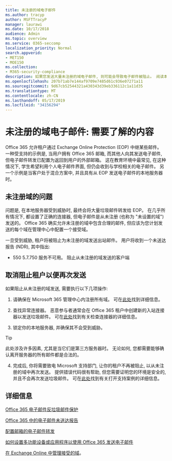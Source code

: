 ```yaml
---
title: 未注册的域电子邮件
ms.author: tracyp
author: MSFTTracyP
manager: laurawi
ms.date: 10/17/2018
audience: Admin
ms.topic: overview
ms.service: O365-seccomp
localization_priority: Normal
search.appverid:
- MET150
- MOE150
ms.collection:
- M365-security-compliance
description: 如果您发送大量未注册的域电子邮件, 则可能会导致电子邮件被阻止。 阅读本文以了解详细信息。
ms.openlocfilehash: 207b71ab7e144af9709e7485d61c936e07271a11
ms.sourcegitcommit: 9d67cb52544321a430343d39eb336112c1a11d35
ms.translationtype: MT
ms.contentlocale: zh-CN
ms.lasthandoff: 05/17/2019
ms.locfileid: "34156294"
---
```

# <a name="unregistered-domain-email-what-you-need-to-know"></a>未注册的域电子邮件: 需要了解的内容

Office 365 允许租户通过 Exchange Online Protection (EOP) 中继某些邮件。 一种受支持的示例是, 当用户拥有 Office 365 邮箱, 而其他人向其发送电子邮件, 但电子邮件转发已配置为返回到用户的外部邮箱。 这在教育环境中最常见, 在这种情况下, 学生希望利用个人电子邮件界面, 但仍会收到与学校相关的电子邮件。 另一个示例是当客户处于混合方案中, 并且具有从 EOP 发送电子邮件的本地服务器时。

## <a name="problems-with-unregistered-domains"></a>未注册域的问题

问题是, 在本地服务器受到威胁时, 最终会将大量垃圾邮件转发给 EOP。 在几乎所有情况下, 都设置了正确的连接器, 但电子邮件是从未注册 (也称为 "未设置的域") 发送的。 Office 365 确实允许未注册的域中包含合理的邮件, 但应该为您计划发送的每个域在管理中心中配置一个接受域。

一旦受到威胁, 租户将被阻止为未注册的域发送出站邮件。 用户将收到一个未送达报告 (NDR), 其中指出:

- 550 5.7.750 服务不可用。 阻止从未注册的域发送的客户端

## <a name="unblocking-tenant-in-order-to-send-again"></a>取消阻止租户以便再次发送

如果阻止从未注册的域发送, 需要执行以下几项操作:

1. 请确保在 Microsoft 365 管理中心内注册所有域。 可在[此处](https://docs.microsoft.com/en-us/exchange/mail-flow-best-practices/manage-accepted-domains/manage-accepted-domains)找到详细信息。

2. 查找异常连接器。 恶意参与者通常会在 Office 365 租户中创建新的入站连接器以发送垃圾邮件。 可在[此处](https://docs.microsoft.com/en-us/powershell/module/exchange/mail-flow/get-inboundconnector?view=exchange-ps)找到有关检查连接器的详细信息。 

3. 锁定你的本地服务器, 并确保其不会受到威胁。

> [!TIP]
> 此处涉及许多因素, 尤其是当它们是第三方服务器时。 无论如何, 您都需要能够确认离开服务器的所有邮件都是合法的。

4. 完成后, 你将需要致电 Microsoft 支持部门, 让你的租户不再被阻止, 以从未注册的域中再次发送。  提供错误代码很有帮助, 但您需要证明您的环境是安全的, 并且不会再次发送垃圾邮件。 可在[此处](https://support.office.com/en-us/article/Contact-support-for-business-products-Admin-Help-32a17ca7-6fa0-4870-8a8d-e25ba4ccfd4b#ID0EAADAAA=online)找到有关打开支持案例的详细信息。
  
## <a name="for-more-information"></a>详细信息

[Office 365 电子邮件反垃圾邮件保护](anti-spam-protection.md)

[Office 365 中的电子邮件未送达报告](https://support.office.com/article/email-non-delivery-reports-in-office-365-51daa6b9-2e35-49c4-a0c9-df85bf8533c3)

[配置邮箱的电子邮件转发](https://docs.microsoft.com/en-us/exchange/recipients-in-exchange-online/manage-user-mailboxes/configure-email-forwarding)

[如何设置多功能设备或应用程序以使用 Office 365 发送电子邮件](https://support.office.com/en-us/article/How-to-set-up-a-multifunction-device-or-application-to-send-email-using-Office-365-69f58e99-c550-4274-ad18-c805d654b4c4)

[在 Exchange Online 中管理接受的域](https://docs.microsoft.com/en-us/exchange/mail-flow-best-practices/manage-accepted-domains/manage-accepted-domains)。
